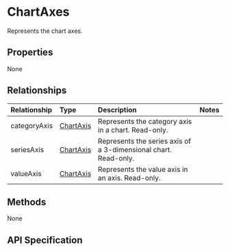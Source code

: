 # ChartAxes

Represents the chart axes.

## Properties
None

## Relationships
| Relationship | Type    |Description|Notes |
|:---------------|:--------|:----------|:-----|
|categoryAxis|[ChartAxis](chartaxis.md)|Represents the category axis in a chart. Read-only.||
|seriesAxis|[ChartAxis](chartaxis.md)|Represents the series axis of a 3-dimensional chart. Read-only.||
|valueAxis|[ChartAxis](chartaxis.md)|Represents the value axis in an axis. Read-only.||
## Methods
None


## API Specification

